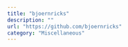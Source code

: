 ```yaml
---
title: "bjoernricks"
description: ""
url: "https://github.com/bjoernricks"
category: "Miscellaneous"
---
```


